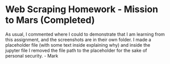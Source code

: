 # Web Scraping Homework - Mission to Mars (Completed)

As usual, I commented where I could to demonstrate that I am learning from this assignment, and the screenshots are in their own folder. I made a placeholder file (with some text inside explaining why) and inside the jupyter file I removed the file path to the placeholder for the sake of personal security. - Mark

